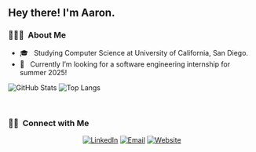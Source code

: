 <h2> Hey there! I'm Aaron.</h2>

<h3> 👨🏻‍💻 &nbsp;About Me </h3>

- 🎓 &nbsp; Studying Computer Science at University of California, San Diego.
- 👯 &nbsp; Currently I’m looking for a software engineering internship for summer 2025!

<!--
<h3>🛠 &nbsp;Tech Stack </h3>

- &nbsp; Languages: Python, SQL, JavaScript, TypeScript, C/C++, HTML/CSS
- &nbsp; Technologies: Kubernetes, Docker, Docker-Compose, Nginx, Git, Github Actions, Linux, Figma
- &nbsp; Frameworks/Libraries: Flask, ReactJS, React Native, Node.js, Angular, RxJS, NgRx, SQLalchemy, Marshmallow 
- &nbsp; Databases: Firebase, PostgreSQL, MySQL -->



![GitHub Stats](https://github-readme-stats.vercel.app/api?username=aaron-wu1&theme=tokyonight&show_icons=true&hide_rank=true&include_all_commits=true&rank_icon=github") ![Top Langs](https://github-readme-stats.vercel.app/api/top-langs/?username=aaron-wu1&layout=compact&hide_progress=true)

<br/>

<h3> 🤝🏻 &nbsp;Connect with Me </h3>

<p align="center">
<a href="https://www.linkedin.com/in/aaron-wu1/"><img alt="LinkedIn" src="https://img.shields.io/badge/LinkedIn-Aaron%20Wu-blue?style=flat-square&logo=linkedin"></a>
<a href="mailto:aaronwu234@gmail.com"><img alt="Email" src="https://img.shields.io/badge/Email-aaronwu234@gmail.com-blue?style=flat-square&logo=gmail"></a>
<a href="https://aaronwu.dev/"><img alt="Website" src="https://img.shields.io/badge/Website-aaronwu.dev-blue?style=flat-square&logo=google-chrome"></a>
</p>

